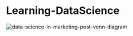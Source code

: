 # Learning-DataScience
![data-science-in-marketing-post-venn-diagram](https://user-images.githubusercontent.com/62493116/111884841-61257a80-89ee-11eb-84b4-7b34b77ada6d.jpg)
